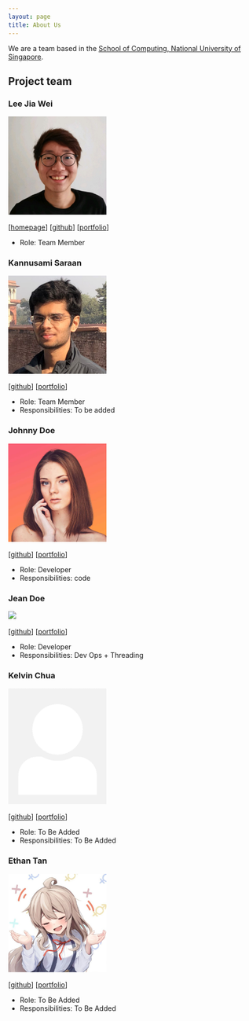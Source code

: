 ```yaml
---
layout: page
title: About Us
---
```


We are a team based in the [School of Computing, National University of Singapore](http://www.comp.nus.edu.sg).

## Project team

### Lee Jia Wei

<img src="images/beebeeoii.png" width="200px">

[[homepage](https://jiaweilee.com)]
[[github](https://github.com/Beebeeoii)]
[[portfolio](team/beebeeoii.md)]

* Role: Team Member

### Kannusami Saraan

<img src="images/ks2499.png" width="200px">

[[github](http://github.com/ks2499)]
[[portfolio](team/ks2499.md)]

* Role: Team Member
* Responsibilities: To be added

### Johnny Doe

<img src="images/jeremykhoo-nus.png" width="200px">

[[github](http://github.com/jeremykhoo-NUS)] [[portfolio](team/jeremykhoo-NUS.md)]

* Role: Developer
* Responsibilities: code

### Jean Doe

<img src="images/johndoe.png" width="200px">

[[github](http://github.com/johndoe)]
[[portfolio](team/johndoe.md)]

* Role: Developer
* Responsibilities: Dev Ops + Threading

### Kelvin Chua

<img src="images/chuakid.png" width="200px">

[[github](http://github.com/chuakid)]
[[portfolio](team/chuakid.md)]

- Role: To Be Added
- Responsibilities: To Be Added

### Ethan Tan

<img src="images/yes.png" width="200px">

[[github](http://github.com/thedesalizes)]
[[portfolio](team/thedesalizes.md)]

- Role: To Be Added
- Responsibilities: To Be Added
